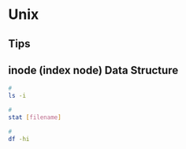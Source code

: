 # Unix

## Tips

## inode (index node) Data Structure

```sh
#
ls -i

#
stat [filename]

#
df -hi
```
